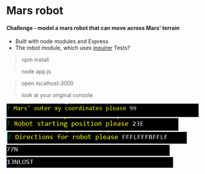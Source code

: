 Mars robot
=================

#### Challenge - model a mars robot that can move across Mars' terrain

* Built with node modules and Express
* The robot module, which uses [inquirer](https://www.npmjs.com/package/inquirer)
Tests?

> npm install

> node app.js

> open localhost:3000

> look at your original console

![img1]
![img2]
![img3]
![img4]
![img5]

[img1]: https://github.com/ckpantelides/mars-robot/blob/assets/images/mars1.PNG
[img2]: https://github.com/ckpantelides/mars-robot/blob/assets/images/mars2.PNG
[img3]: https://github.com/ckpantelides/mars-robot/blob/assets/images/mars3.PNG
[img4]: https://github.com/ckpantelides/mars-robot/blob/assets/images/mars4.PNG
[img5]: https://github.com/ckpantelides/mars-robot/blob/assets/images/mars5.PNG
